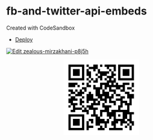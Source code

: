# fb-and-twitter-api-embeds

Created with CodeSandbox

- [Deploy](https://codesandbox.io/s/github/bgoonz/fb-and-twitter-api-embeds)

[![Edit zealous-mirzakhani-p8j5h](https://codesandbox.io/static/img/play-codesandbox.svg)](https://codesandbox.io/s/zealous-mirzakhani-p8j5h?fontsize=14&hidenavigation=1&theme=dark)

<span align="center">

![qr-code](./qrcode.png)

 </span>
